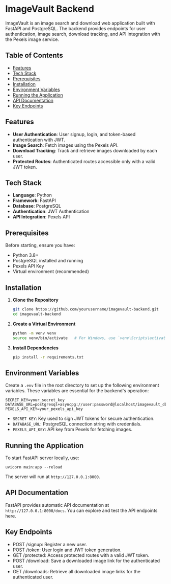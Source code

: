 # ImageVault Backend

ImageVault is an image search and download web application built with FastAPI and PostgreSQL. The backend provides endpoints for user authentication, image search, download tracking, and API integration with the Pexels image service.

## Table of Contents
- [Features](#features)
- [Tech Stack](#tech-stack)
- [Prerequisites](#prerequisites)
- [Installation](#installation)
- [Environment Variables](#environment-variables)
- [Running the Application](#running-the-application)
- [API Documentation](#api-documentation)
- [Key Endpoints](#key-endpoints)


## Features

- **User Authentication**: User signup, login, and token-based authentication with JWT.
- **Image Search**: Fetch images using the Pexels API.
- **Download Tracking**: Track and retrieve images downloaded by each user.
- **Protected Routes**: Authenticated routes accessible only with a valid JWT token.

## Tech Stack

- **Language**: Python
- **Framework**: FastAPI
- **Database**: PostgreSQL
- **Authentication**: JWT Authentication
- **API Integration**: Pexels API

## Prerequisites

Before starting, ensure you have:

- Python 3.8+
- PostgreSQL installed and running
- Pexels API Key
- Virtual environment (recommended)

## Installation

1. **Clone the Repository**

    ```bash
    git clone https://github.com/yourusername/imagevault-backend.git
    cd imagevault-backend
    ```

2. **Create a Virtual Environment**

    ```bash
    python -m venv venv
    source venv/bin/activate   # For Windows, use `venv\Scripts\activate`
    ```

3. **Install Dependencies**

    ```bash
    pip install -r requirements.txt
    ```

## Environment Variables

Create a `.env` file in the root directory to set up the following environment variables. These variables are essential for the backend's operation:

```plaintext
SECRET_KEY=your_secret_key
DATABASE_URL=postgresql+asyncpg://user:password@localhost/imagevault_db
PEXELS_API_KEY=your_pexels_api_key
```
- `SECRET KEY`: Key used to sign JWT tokens for secure authentication.
- `DATABASE_URL`: PostgreSQL connection string with credentials.
- `PEXELS_API_KEY`: API key from Pexels for fetching images.

## Running the Application

To start FastAPI server locally, use:

```plaintext
uvicorn main:app --reload
```

The server will run at `http://127.0.0.1:8000`.

## API Documentation

FastAPI provides automatic API documentation at `http://127.0.0.1:8000/docs`. You can explore and test the API endpoints here.

## Key Endpoints

- POST /signup: Register a new user.
- POST /token: User login and JWT token generation.
- GET /protected: Access protected routes with a valid JWT token.
- POST /download: Save a downloaded image link for the authenticated user.
- GET /downloads: Retrieve all downloaded image links for the authenticated user.
  
